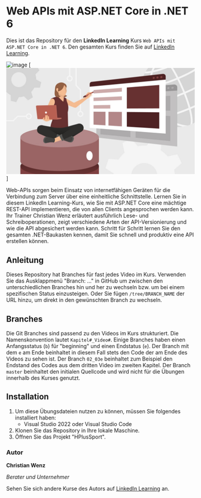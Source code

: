 # Web APIs mit ASP.NET Core in .NET 6

Dies ist das Repository für den **LinkedIn Learning** Kurs `Web APIs mit ASP.NET Core in .NET 6`. Den gesamten Kurs finden Sie auf [LinkedIn Learning][lil-course-url].

![image](https://user-images.githubusercontent.com/61017085/167681105-88ce4f88-d4f2-4e75-a1e5-12cb70f08bab.png)
[<img src="https://github.com/LinkedInLearning/asp-net-web-api-core-2469011/blob/main/SN2469011.jpg?raw=true" />]

Web-APIs sorgen beim Einsatz von internetfähigen Geräten für die Verbindung zum Server über eine einheitliche Schnittstelle. Lernen Sie in diesem LinkedIn Learning-Kurs, wie Sie mit ASP.NET Core eine mächtige REST-API implementieren, die von allen Clients angesprochen werden kann. Ihr Trainer Christian Wenz erläutert ausführlich Lese- und Schreiboperationen, zeigt verschiedene Arten der API-Versionierung und wie die API abgesichert werden kann. Schritt für Schritt lernen Sie den gesamten .NET-Baukasten kennen, damit Sie schnell und produktiv eine API erstellen können. 

## Anleitung

Dieses Repository hat Branches für fast jedes Video im Kurs. Verwenden Sie das Ausklappmenü "Branch: ..." in GitHub um zwischen den unterschiedlichen Branches hin und her zu wechseln bzw. um bei einem spezifischen Status einzusteigen. Oder Sie fügen `/tree/BRANCH_NAME` der URL hinzu, um direkt in den gewünschten Branch zu wechseln.

## Branches

Die Git Branches sind passend zu den Videos im Kurs strukturiert. Die Namenskonvention lautet `Kapitel#_Video#`. Einige Branches haben einen Anfangsstatus (`b`) für "beginning" und einen Endstatus (`e`). Der Branch mit dem `e` am Ende beinhaltet in diesem Fall stets den Code der am Ende des Videos zu sehen ist. Der Branch `02_03e` beinhaltet zum Beispiel den Endstand des Codes aus dem dritten Video im zweiten Kapitel. 
Der Branch `master` beinhaltet den initialen Quellcode und wird nicht für die Übungen innerhalb des Kurses genutzt.

## Installation

1. Um diese Übungsdateien nutzen zu können, müssen Sie folgendes installiert haben:
   - Visual Studio 2022 oder Visual Studio Code
2. Klonen Sie das Repository in Ihre lokale Maschine.
3. Öffnen Sie das Projekt "HPlusSport".

### Autor

**Christian Wenz**

_Berater und Unternehmer_

Sehen Sie sich andere Kurse des Autors auf [LinkedIn Learning](https://www.linkedin.com/learning/instructors/christian-wenz) an.

[lil-course-url]: https://www.linkedin.com/learning/web-apis-mit-asp-dot-net-core-in-dot-net-6
[lil-thumbnail-url]: https://cdn.lynda.com/course/2875095/2875095-1615224395432-16x9.jpg
